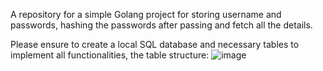 A repository for a simple Golang project for storing username and passwords, hashing the passwords after passing and fetch all the details.

Please ensure to create a local SQL database and necessary tables to implement all functionalities, the table structure:
![image](https://github.com/jaysri-eng/GoWeb/assets/72025056/7e964722-2add-4127-9b8b-c69f5cd20327)

